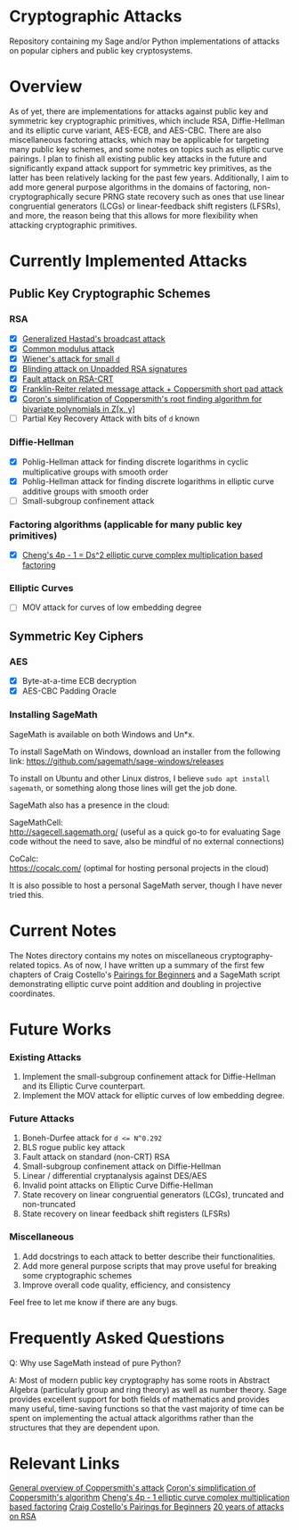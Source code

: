 # Cryptographic Attacks

Repository containing my Sage and/or Python implementations of attacks on popular ciphers and public key cryptosystems.  

# Overview

As of yet, there are implementations for attacks against public key and symmetric key cryptographic primitives, which include RSA, Diffie-Hellman and its elliptic curve variant, AES-ECB, and AES-CBC.  There are also miscellaneous factoring attacks, which may be applicable for targeting many public key schemes, and some notes on topics such as elliptic curve pairings.  I plan to finish all existing public key attacks in the future and significantly expand attack support for symmetric key primitives, as the latter has been relatively lacking for the past few years.  Additionally, I aim to add more general purpose algorithms in the domains of factoring, non-cryptographically secure PRNG state recovery such as ones that use linear congruential generators (LCGs) or linear-feedback shift registers (LFSRs), and more, the reason being that this allows for more flexibility when attacking cryptographic primitives.

# Currently Implemented Attacks

## Public Key Cryptographic Schemes

### RSA

- [x] [Generalized Hastad's broadcast attack](https://github.com/pwang00/Cryptographic-Attacks/blob/master/Public%20Key/RSA/hastad.sage)
- [x] [Common modulus attack](https://github.com/pwang00/Cryptographic-Attacks/blob/master/Public%20Key/RSA/common_modulus.py)
- [x] [Wiener's attack for small `d`](https://github.com/pwang00/Cryptographic-Attacks/blob/master/Public%20Key/RSA/wiener.sage)
- [x] [Blinding attack on Unpadded RSA signatures](https://github.com/pwang00/Cryptographic-Attacks/blob/master/Public%20Key/RSA/blinding.sage)
- [x] [Fault attack on RSA-CRT](https://github.com/pwang00/Cryptographic-Attacks/blob/master/Public%20Key/RSA/fault_attack.sage)
- [x] [Franklin-Reiter related message attack + Coppersmith short pad attack](https://github.com/pwang00/Cryptographic-Attacks/blob/master/Public%20Key/RSA/coppersmith_short_pad.sage)
- [x] [Coron's simplification of Coppersmith's root finding algorithm for bivariate polynomials in Z[x, y]](https://github.com/pwang00/Cryptographic-Attacks/blob/master/Public%20Key/RSA/coron.sage)
- [ ] Partial Key Recovery Attack with bits of `d` known

### Diffie-Hellman

- [x] Pohlig-Hellman attack for finding discrete logarithms in cyclic multiplicative groups with smooth order
- [x] Pohlig-Hellman attack for finding discrete logarithms in elliptic curve additive groups with smooth order
- [ ] Small-subgroup confinement attack

### Factoring algorithms (applicable for many public key primitives)
- [x] [Cheng's 4p - 1 = Ds^2 elliptic curve complex multiplication based factoring](https://github.com/pwang00/Cryptographic-Attacks/blob/master/Public%20Key/Factoring/cm_factor.sage)

### Elliptic Curves
- [ ] MOV attack for curves of low embedding degree

## Symmetric Key Ciphers 

### AES

- [x] Byte-at-a-time ECB decryption
- [x] AES-CBC Padding Oracle

### Installing SageMath

SageMath is available on both Windows and Un*x.

To install SageMath on Windows, download an installer from the following link: https://github.com/sagemath/sage-windows/releases

To install on Ubuntu and other Linux distros, I believe `sudo apt install sagemath`, or something along those lines will get the job done.

SageMath also has a presence in the cloud:

SageMathCell:  
http://sagecell.sagemath.org/  (useful as a quick go-to for evaluating Sage code without the need to save, also be mindful of no external connections)

CoCalc:  
https://cocalc.com/  (optimal for hosting personal projects in the cloud)

It is also possible to host a personal SageMath server, though I have never tried this.

# Current Notes

The Notes directory contains my notes on miscellaneous cryptography-related topics.  As of now, I have written up a summary of the first few chapters of Craig Costello's [Pairings for Beginners](https://static1.squarespace.com/static/5fdbb09f31d71c1227082339/t/5ff394720493bd28278889c6/1609798774687/PairingsForBeginners.pdf) and a SageMath script demonstrating elliptic curve point addition and doubling in projective coordinates.

# Future Works

### Existing Attacks
1. Implement the small-subgroup confinement attack for Diffie-Hellman and its Elliptic Curve counterpart.
2. Implement the MOV attack for elliptic curves of low embedding degree.

### Future Attacks
1. Boneh-Durfee attack for `d <= N^0.292`
2. BLS rogue public key attack
3. Fault attack on standard (non-CRT) RSA
4. Small-subgroup confinement attack on Diffie-Hellman
5. Linear / differential cryptanalysis against DES/AES
6. Invalid point attacks on Elliptic Curve Diffie-Hellman
7. State recovery on linear congruential generators (LCGs), truncated and non-truncated
8. State recovery on linear feedback shift registers (LFSRs)

### Miscellaneous
1. Add docstrings to each attack to better describe their functionalities.
2. Add more general purpose scripts that may prove useful for breaking some cryptographic schemes
3. Improve overall code quality, efficiency, and consistency

Feel free to let me know if there are any bugs.

# Frequently Asked Questions

Q: Why use SageMath instead of pure Python?

A: Most of modern public key cryptography has some roots in Abstract Algebra (particularly group and ring theory) as well as number theory.  Sage provides excellent support for both fields of mathematics and provides many useful, time-saving functions so that the vast majority of time can be spent on implementing the actual attack algorithms rather than the structures that they are dependent upon.

# Relevant Links

[General overview of Coppersmith's attack](https://en.wikipedia.org/wiki/Coppersmith%27s_attack)
[Coron's simplification of Coppersmith's algorithm](https://www.iacr.org/archive/crypto2007/46220372/46220372.pdf)
[Cheng's 4p - 1 elliptic curve complex multiplication based factoring](https://crocs.fi.muni.cz/_media/public/papers/2019-secrypt-sedlacek.pdf)
[Craig Costello's Pairings for Beginners](https://static1.squarespace.com/static/5fdbb09f31d71c1227082339/t/5ff394720493bd28278889c6/1609798774687/PairingsForBeginners.pdf)
[20 years of attacks on RSA](https://crypto.stanford.edu/~dabo/pubs/papers/RSA-survey.pdf)
